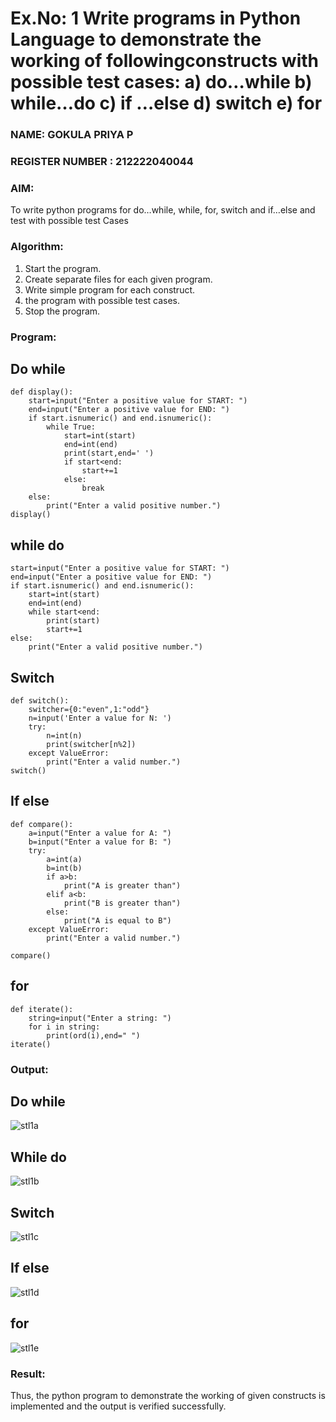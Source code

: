 # Ex.No: 1 Write programs in Python Language to demonstrate the working of followingconstructs with possible test cases: a) do…while b) while…do c) if …else d) switch e) for 

### NAME: GOKULA PRIYA P                                                                         
### REGISTER NUMBER : 212222040044

### AIM:  
To write python programs for do…while, while, for, switch and if…else and test with possible test 
Cases 

### Algorithm:
1. Start the program.
2. Create separate files for each given program.
3. Write simple program for each construct.
4.  the program with possible test cases.
5. Stop the program.
### Program:

## Do while
```
def display():
    start=input("Enter a positive value for START: ")
    end=input("Enter a positive value for END: ")
    if start.isnumeric() and end.isnumeric():
        while True:
            start=int(start)
            end=int(end)
            print(start,end=' ')
            if start<end:
                start+=1
            else:
                break
    else:
        print("Enter a valid positive number.")
display()
```

## while do

```
start=input("Enter a positive value for START: ")
end=input("Enter a positive value for END: ")
if start.isnumeric() and end.isnumeric():
    start=int(start)
    end=int(end)
    while start<end:
        print(start)
        start+=1
else:
    print("Enter a valid positive number.")
```

## Switch

```
def switch():
    switcher={0:"even",1:"odd"}
    n=input('Enter a value for N: ')
    try:
        n=int(n)
        print(switcher[n%2])
    except ValueError:
        print("Enter a valid number.")
switch()

```

## If else

```
def compare():
    a=input("Enter a value for A: ")
    b=input("Enter a value for B: ")
    try:
        a=int(a)
        b=int(b)
        if a>b:
            print("A is greater than")
        elif a<b:
            print("B is greater than")
        else:
            print("A is equal to B")
    except ValueError:
        print("Enter a valid number.")

compare()
```

## for

```
def iterate():
    string=input("Enter a string: ") 
    for i in string:
        print(ord(i),end=" ")
iterate()
```

### Output:

## Do while
![stl1a](https://github.com/user-attachments/assets/1828d8ae-c347-4c89-a54e-b4776bd2d18a)


## While do
![stl1b](https://github.com/user-attachments/assets/9fe4feca-5d2a-4feb-9fea-25c0fde87112)


## Switch

![stl1c](https://github.com/user-attachments/assets/b7449049-75b4-4ad7-96eb-9754e3ab44b5)

## If else
  ![stl1d](https://github.com/user-attachments/assets/23e82684-68e4-4a34-b7d7-28fd14bde424)


## for
![stl1e](https://github.com/user-attachments/assets/059fee5a-54e8-4533-b4aa-12bd4a4ae912)



### Result:
Thus, the python program to demonstrate the working of given constructs is implemented and the output is verified successfully.


